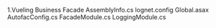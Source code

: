 1.Vueling Business Facade
AssemblyInfo.cs
lognet.config
Global.asax
AutofacConfig.cs
FacadeModule.cs
LoggingModule.cs